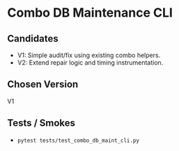 # Combo DB Maintenance CLI

## Candidates
- V1: Simple audit/fix using existing combo helpers.
- V2: Extend repair logic and timing instrumentation.

## Chosen Version
V1

## Tests / Smokes
- `pytest tests/test_combo_db_maint_cli.py`
